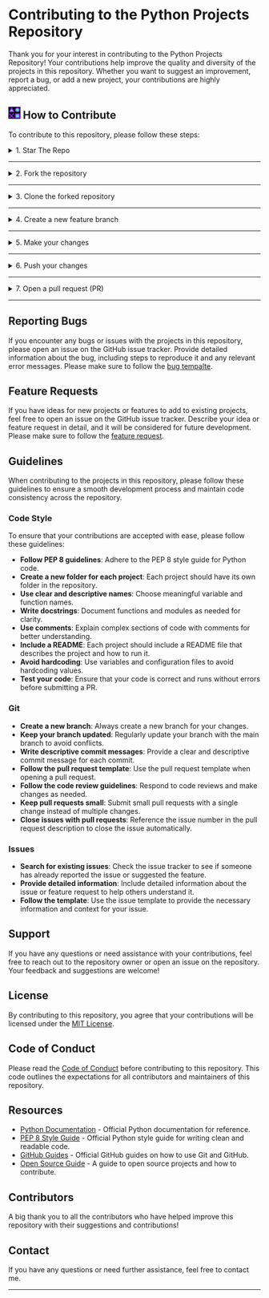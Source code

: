 # Contributing to the Python Projects Repository

Thank you for your interest in contributing to the Python Projects Repository! Your contributions help improve the quality and diversity of the projects in this repository. Whether you want to suggest an improvement, report a bug, or add a new project, your contributions are highly appreciated.

## ![image](assets/images/image/contributing.png) How to Contribute

To contribute to this repository, please follow these steps:

<details>
<summary>
1. Star The Repo
</summary>

Star the repo by pressing the top most-right button to start your wonderful journey

![star repo](https://docs.github.com/assets/images/help/stars/starring-a-repository.png)

</details>

---

<details>
<summary>
2. Fork the repository
</summary>

Click the [**"Fork"**](https://github.com/vrm-piyush/python-mini-project) button on the top right corner of this page to create a copy of the repository in your GitHub account.

![fork image](https://upload.wikimedia.org/wikipedia/commons/3/38/GitHub_Fork_Button.png)

</details>

---

<details>
<summary>
3. Clone the forked repository
</summary>

- **Method 1:** GitHub Desktop

> ⚠️ **NOTE:** If you're not familiar with Git, using **GitHub Desktop Application** is a better start. If you choose this method, make sure to download it before continuing reading.
>
> ❗❗ Access link to download [**here**](https://desktop.github.com).

Learn more about how to clone the remote respository on your local machine using **GitHub Desktop** [here](https://docs.github.com/en/desktop/contributing-and-collaborating-using-github-desktop/adding-and-cloning-repositories/cloning-and-forking-repositories-from-github-desktop#cloning-a-repository).

- **Method 2:** Git

Use the following command to clone the forked repository to your local machine

```bash
git clone https://github.com/vrm-piyush/Python-Projects.git
```

> This makes a local copy of the repository in your machine.

Learn more about [forking](https://help.github.com/en/github/getting-started-with-github/fork-a-repo) and [cloning a repo](https://docs.github.com/en/github/creating-cloning-and-archiving-repositories/cloning-a-repository).

</details>

---

<details>
<summary>
4. Create a new feature branch 
</summary>

Always keep your local copy of the repository updated with the original repository.
Before making any changes and/or in an appropriate interval, follow the following steps:

- **Method 1:** GitHub Desktop

Learn more about how to create new branch [here](https://docs.github.com/en/desktop/contributing-and-collaborating-using-github-desktop/making-changes-in-a-branch/managing-branches#creating-a-branch) and how to fetch and pull origin from/to your local machine [here](https://docs.github.com/en/desktop/contributing-and-collaborating-using-github-desktop/keeping-your-local-repository-in-sync-with-github/syncing-your-branch).

Learn more about how to fetch and pull origin from/to your local machine using **GitHub Desktop** [here](https://docs.github.com/en/desktop/contributing-and-collaborating-using-github-desktop/keeping-your-local-repository-in-sync-with-github/syncing-your-branch).

- **Method 2:** Git

Run the following commands **_carefully_** to update your local repository

```sh
# If you cloned a while ago, get the latest changes from upstream
git checkout <master>
git pull upstream <master>

# Make a feature branch (Always check your current branch is up to date before creating a new branch from it to avoid merge conflicts)
git checkout -b <feature-branch-name>

#
```

</details>

---

<details>
<summary>
5. Make your changes
</summary>

- Create a folder in
  [projects directory](https://github.com/vrm-piyush/python-projects) according to your project name.
  > The folder name should follow the following format "YourProjectNameHere". For example: DiceStimulator
- Write your code and add to the respective folder in the projects directory, locally.
- Don't forget to add a `README.md` in your folder, according to the
  [README_TEMPLATE.](README_TEMPLATE.md)

Implement your changes or additions to the project and commit them to your branch:

```bash
git add .
git commit -m "Your descriptive commit message"
```

</details>

---

<details>
<summary>
6. Push your changes
</summary>

Push your branch to your forked repository with the following command:

```bash
git push origin feature-branch-name
```

</details>

---

<details>
<summary>
7. Open a pull request (PR)
</summary>

- **Method 1:** GitHub Desktop

Learn more how to pull request from your local machine using **GitHub Desktop** to the main repo [here](https://docs.github.com/en/desktop/contributing-and-collaborating-using-github-desktop/working-with-your-remote-repository-on-github-or-github-enterprise/viewing-a-pull-request-in-github-desktop).

- **Method 2:** Git

Go to the GitHub page of _your fork_, and **make a pull request**:

![pull request image](https://i.ytimg.com/vi/rgbCcBNZcdQ/maxresdefault.jpg)

Read more about pull requests on the [GitHub help pages](https://help.github.com/en/github/collaborating-with-issues-and-pull-requests/creating-a-pull-request).

Now wait, until _your Pull Request_ is approved! If there are any conflicts, you will get a notification.

</details>

---

## Reporting Bugs

If you encounter any bugs or issues with the projects in this repository, please open an issue on the GitHub issue tracker. Provide detailed information about the bug, including steps to reproduce it and any relevant error messages. Please make sure to follow the [bug tempalte](.github\ISSUE_TEMPLATE\bug_report.md).

## Feature Requests

If you have ideas for new projects or features to add to existing projects, feel free to open an issue on the GitHub issue tracker. Describe your idea or feature request in detail, and it will be considered for future development. Please make sure to follow the [feature request](.github\ISSUE_TEMPLATE\feature_request.md).

## Guidelines

When contributing to the projects in this repository, please follow these guidelines to ensure a smooth development process and maintain code consistency across the repository.

### Code Style

To ensure that your contributions are accepted with ease, please follow these guidelines:

- **Follow PEP 8 guidelines**: Adhere to the PEP 8 style guide for Python code.
- **Create a new folder for each project**: Each project should have its own folder in the repository.
- **Use clear and descriptive names**: Choose meaningful variable and function names.
- **Write docstrings**: Document functions and modules as needed for clarity.
- **Use comments**: Explain complex sections of code with comments for better understanding.
- **Include a README**: Each project should include a README file that describes the project and how to run it.
- **Avoid hardcoding**: Use variables and configuration files to avoid hardcoding values.
- **Test your code**: Ensure that your code is correct and runs without errors before submitting a PR.

### Git

- **Create a new branch**: Always create a new branch for your changes.
- **Keep your branch updated**: Regularly update your branch with the main branch to avoid conflicts.
- **Write descriptive commit messages**: Provide a clear and descriptive commit message for each commit.
- **Follow the pull request template**: Use the pull request template when opening a pull request.
- **Follow the code review guidelines**: Respond to code reviews and make changes as needed.
- **Keep pull requests small**: Submit small pull requests with a single change instead of multiple changes.
- **Close issues with pull requests**: Reference the issue number in the pull request description to close the issue automatically.

### Issues

- **Search for existing issues**: Check the issue tracker to see if someone has already reported the issue or suggested the feature.
- **Provide detailed information**: Include detailed information about the issue or feature request to help others understand it.
- **Follow the template**: Use the issue template to provide the necessary information and context for your issue.

## Support

If you have any questions or need assistance with your contributions, feel free to reach out to the repository owner or open an issue on the repository. Your feedback and suggestions are welcome!

## License

By contributing to this repository, you agree that your contributions will be licensed under the [MIT License](LICENSE).

## Code of Conduct

Please read the [Code of Conduct](CODE_OF_CONDUCT.md) before contributing to this repository. This code outlines the expectations for all contributors and maintainers of this repository.

## Resources

- [Python Documentation](https://docs.python.org/3/) - Official Python documentation for reference.
- [PEP 8 Style Guide](https://www.python.org/dev/peps/pep-0008/) - Official Python style guide for writing clean and readable code.
- [GitHub Guides](https://guides.github.com/) - Official GitHub guides on how to use Git and GitHub.
- [Open Source Guide](https://opensource.guide/) - A guide to open source projects and how to contribute.

## Contributors

A big thank you to all the contributors who have helped improve this repository with their suggestions and contributions!

## Contact

If you have any questions or need further assistance, feel free to contact me.

---
